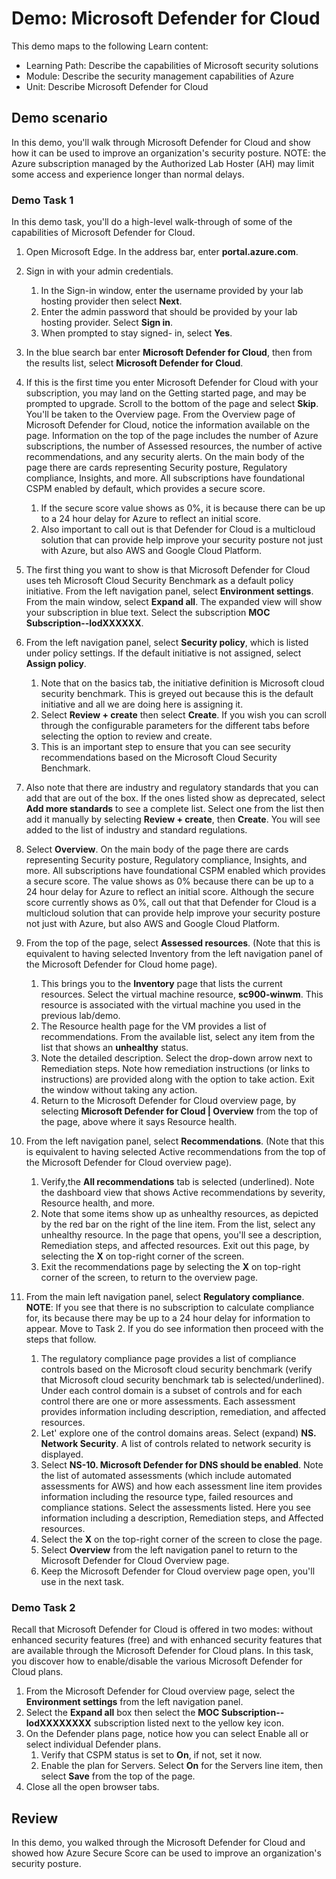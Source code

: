<!---
---
Demo:
    Title: 'Microsoft Defender for Cloud'
    Learning Path/Module/Unit: 'Learning Path: Describe the capabilities of Microsoft security solutions; Module 2: Describe the security management capabilities of Azure; Unit 3: Describe Microsoft Defender for Cloud'
---
--->

# Demo: Microsoft Defender for Cloud

This demo maps to the following Learn content:

- Learning Path: Describe the capabilities of Microsoft security solutions
- Module: Describe the security management capabilities of Azure
- Unit: Describe Microsoft Defender for Cloud

## Demo scenario

In this demo, you'll walk through Microsoft Defender for Cloud and show how it can be used to improve an organization's security posture.  NOTE: the Azure subscription managed by the Authorized Lab Hoster (AH) may limit some access and experience longer than normal delays.

### Demo Task 1

In this demo task, you'll do a high-level walk-through of some of the capabilities of Microsoft Defender for Cloud.

1. Open Microsoft Edge. In the address bar, enter **portal.azure.com**.
1. Sign in with your admin credentials.
    1. In the Sign-in window, enter the username provided by your lab hosting provider then select **Next**.
    1. Enter the admin password that should be provided by your lab hosting provider. Select **Sign in**.
    1. When prompted to stay signed- in, select **Yes**.

1. In the blue search bar enter **Microsoft Defender for Cloud**, then from the results list, select **Microsoft Defender for Cloud**.

1. If this is the first time you enter Microsoft Defender for Cloud with your subscription, you may land on the Getting started page, and may be prompted to upgrade.  Scroll to the bottom of the page and select **Skip**.  You'll be taken to the Overview page. From the Overview page of Microsoft Defender for Cloud, notice the information available on the page.  Information on the top of the page includes the number of Azure subscriptions, the number of Assessed resources, the number of active recommendations, and any security alerts.  On the main body of the page there are cards representing Security posture, Regulatory compliance, Insights, and more.  All subscriptions have foundational CSPM enabled by default, which provides a secure score.  
    1. If the secure score value shows as 0%, it is because there can be up to a 24 hour delay for Azure to reflect an initial score.  
    1. Also important to call out is that Defender for Cloud is a multicloud solution that can provide help improve your security posture not just with Azure, but also AWS and Google Cloud Platform.

1. The first thing you want to show is that Microsoft Defender for Cloud uses teh Microsoft Cloud Security Benchmark as a default policy initiative.  From the left navigation panel, select **Environment settings**. From the main window, select **Expand all**.  The expanded view will show your subscription in blue text.  Select the subscription **MOC Subscription--lodXXXXXX**.

1. From the left navigation panel, select **Security policy**, which is listed under policy settings. If the default initiative is not assigned, select **Assign policy**.
    1. Note that on the basics tab, the initiative definition is Microsoft cloud security benchmark.  This is greyed out because this is the default initiative and all we are doing here is assigning it.
    1. Select **Review + create** then select **Create**. If you wish you can scroll through the configurable parameters for the different tabs before selecting the option to review and create.
    1. This is an important step to ensure that you can see security recommendations based on the Microsoft Cloud Security Benchmark.  

1. Also note that there are industry and regulatory standards that you can add that are out of the box. If the ones listed show as deprecated, select **Add more standards** to see a complete list.  Select one from the list then add it manually by selecting **Review + create**, then **Create**.  You will see added to the list of industry and standard regulations.

1. Select **Overview**.  On the main body of the page there are cards representing Security posture, Regulatory compliance, Insights, and more.  All subscriptions have foundational CSPM enabled which provides a secure score. The value shows as 0% because there can be up to a 24 hour delay for Azure to reflect an initial score.  Although the secure score currently shows as 0%, call out that that Defender for Cloud is a multicloud solution that can provide help improve your security posture not just with Azure, but also AWS and Google Cloud Platform.

1. From the top of the page, select **Assessed resources**.  (Note that this is equivalent to having selected Inventory from the left navigation panel of the Microsoft Defender for Cloud home page).
    1. This brings you to the **Inventory** page that lists the current resources. Select the virtual machine resource, **sc900-winwm**. This resource is associated with the virtual machine you used in the previous lab/demo.
    1. The Resource health page for the VM provides a list of recommendations.  From the available list, select any item from the list that shows an **unhealthy** status.
    1. Note the detailed description.  Select the drop-down arrow next to Remediation steps. Note how remediation instructions (or links to instructions) are provided along with the option to take action.  Exit the window without taking any action.
    1. Return to the Microsoft Defender for Cloud overview page, by selecting **Microsoft Defender for Cloud | Overview** from the top of the page, above where it says Resource health.

1. From the left navigation panel, select **Recommendations**.  (Note that this is equivalent to having selected Active recommendations from the top of the Microsoft Defender for Cloud overview page).
    1. Verify,the **All recommendations** tab is selected (underlined).  Note the dashboard view that shows Active recommendations by severity, Resource health, and more.
    1. Note that some items show up as unhealthy resources, as depicted by the red bar on the right of the line item.  From the list, select any unhealthy resource.  In the page that opens, you'll see a description, Remediation steps, and affected resources. Exit out this page, by selecting the **X** on top-right corner of the screen.
    1. Exit the recommendations page by selecting the **X** on top-right corner of the screen, to return to the overview page.

1. From the main left navigation panel, select **Regulatory compliance**.  **NOTE**: If you see that there is no subscription to calculate compliance for, its because there may be up to a 24 hour delay for information to appear. Move to Task 2.  If you do see information then proceed with the steps that follow.
    1. The regulatory compliance page provides a list of compliance controls based on the Microsoft cloud security benchmark (verify that Microsoft cloud security benchmark tab is selected/underlined). Under each control domain is a subset of controls and for each control there are one or more assessments. Each assessment provides information including description, remediation, and affected resources.
    1. Let' explore one of the control domains areas. Select (expand) **NS. Network Security**. A list of controls related to network security is displayed.
    1. Select **NS-10. Microsoft Defender for DNS should be enabled**. Note the list of automated assessments (which include automated assessments for AWS) and how each assessment line item provides information including the resource type, failed resources and compliance stations. Select the assessments listed.  Here you see information including a description, Remediation steps, and Affected resources.
    1. Select the **X** on the top-right corner of the screen to close the page.
    1. Select **Overview** from the left navigation panel to  return to the Microsoft Defender for Cloud Overview page.
    1. Keep the Microsoft Defender for Cloud overview page open, you'll use in the next task.

### Demo Task 2

Recall that Microsoft Defender for Cloud is offered in two modes: without enhanced security features (free) and with enhanced security features that are available through the Microsoft Defender for Cloud plans. In this task, you discover how to enable/disable the various Microsoft Defender for Cloud plans.

1. From the Microsoft Defender for Cloud overview page, select the **Environment settings** from the left navigation panel.
1. Select  the **Expand all** box then select the **MOC Subscription--lodXXXXXXXX** subscription listed next to the yellow key icon.
1. On the Defender plans page, notice how you can select Enable all or select individual Defender plans. 
    1. Verify that CSPM status is set to **On**, if not, set it now.  
    1. Enable the plan for Servers.  Select **On** for the Servers line item, then select **Save** from the top of the page.
1. Close all the open browser tabs.

## Review

In this demo, you walked through the Microsoft Defender for Cloud and showed how Azure Secure Score can be used to improve an organization's security posture.
